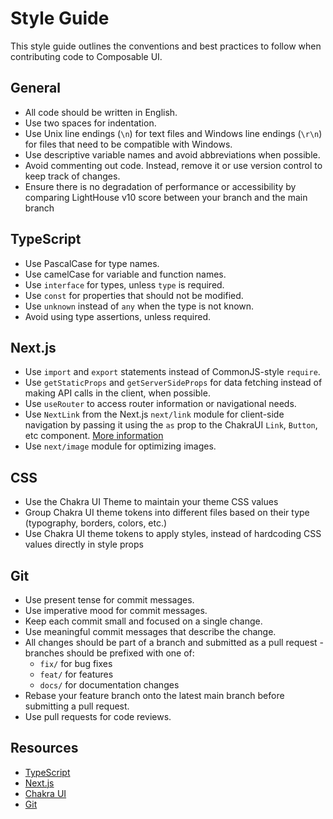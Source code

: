 # Style Guide

This style guide outlines the conventions and best practices to follow when contributing code to Composable UI.

## General

- All code should be written in English.
- Use two spaces for indentation.
- Use Unix line endings (`\n`) for text files and Windows line endings (`\r\n`) for files that need to be compatible with Windows.
- Use descriptive variable names and avoid abbreviations when possible.
- Avoid commenting out code. Instead, remove it or use version control to keep track of changes.
- Ensure there is no degradation of performance or accessibility by comparing LightHouse v10 score between your branch and the main branch

## TypeScript

- Use PascalCase for type names.
- Use camelCase for variable and function names.
- Use `interface` for types, unless `type` is required.
- Use `const` for properties that should not be modified.
- Use `unknown` instead of `any` when the type is not known.
- Avoid using type assertions, unless required.

## Next.js

- Use `import` and `export` statements instead of CommonJS-style `require`.
- Use `getStaticProps` and `getServerSideProps` for data fetching instead of making API calls in the client, when possible.
- Use `useRouter` to access router information or navigational needs.
- Use `NextLink` from the Next.js `next/link` module for client-side navigation by passing it using the `as` prop to the ChakraUI `Link`, `Button`, etc component. [More information](https://chakra-ui.com/docs/components/link#usage-with-nextjs)
- Use `next/image` module for optimizing images.

## CSS

- Use the Chakra UI Theme to maintain your theme CSS values
- Group Chakra UI theme tokens into different files based on their type (typography, borders, colors, etc.)
- Use Chakra UI theme tokens to apply styles, instead of hardcoding CSS values directly in style props

## Git

- Use present tense for commit messages.
- Use imperative mood for commit messages.
- Keep each commit small and focused on a single change.
- Use meaningful commit messages that describe the change.
- All changes should be part of a branch and submitted as a pull request -branches should be prefixed with one of:
  - `fix/` for bug fixes
  - `feat/` for features
  - `docs/` for documentation changes
- Rebase your feature branch onto the latest main branch before submitting a pull request.
- Use pull requests for code reviews.

## Resources

- [TypeScript](https://www.typescriptlang.org/docs/)
- [Next.js](https://nextjs.org/docs/pages/building-your-application/routing)
- [Chakra UI](https://chakra-ui.com/)
- [Git](https://git-scm.com/doc)
